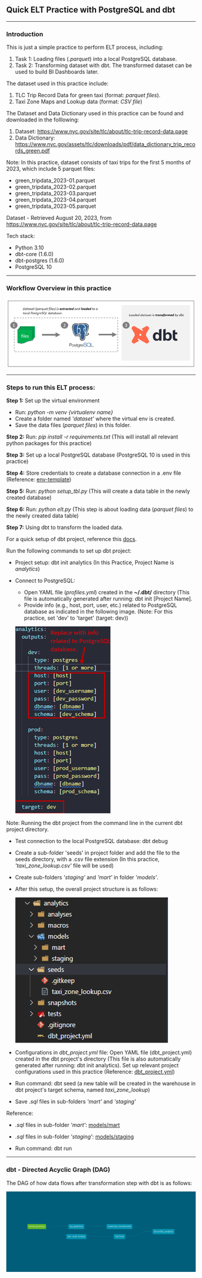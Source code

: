 ## Quick ELT Practice with PostgreSQL and dbt
---

### Introduction
This is just a simple practice to perform ELT process, including:
1. Task 1: Loading files (*.parquet*) into a local PostgreSQL database.
2. Task 2: Transforming dataset with dbt. The transformed dataset can be used to build BI Dashboards later.

The dataset used in this practice include:
1. TLC Trip Record Data for green taxi (format: *parquet files*).
2. Taxi Zone Maps and Lookup data (format: *CSV file*)

The Dataset and Data Dictionary used in this practice can be found and downloaded in the folllowing: 
1. Dataset: https://www.nyc.gov/site/tlc/about/tlc-trip-record-data.page
2. Data Dictionary: https://www.nyc.gov/assets/tlc/downloads/pdf/data_dictionary_trip_records_green.pdf

Note: In this practice, dataset consists of taxi trips for the first 5 months of 2023, which include 5 parquet files:
- green_tripdata_2023-01.parquet
- green_tripdata_2023-02.parquet  
- green_tripdata_2023-03.parquet
- green_tripdata_2023-04.parquet
- green_tripdata_2023-05.parquet

Dataset - Retrieved August 20, 2023, from https://www.nyc.gov/site/tlc/about/tlc-trip-record-data.page

Tech stack:
- Python 3.10
- dbt-core (1.6.0)
- dbt-postgres (1.6.0)
- PostgreSQL 10

---
### Workflow Overview in this practice

  ![workflow](https://github.com/DoThNg/Data-Engineering-Projects/blob/main/1_PostgreSQL_ETL/docs/elt_workflow.png)

---

### Steps to run this ELT process:
**Step 1:** Set up the virtual environment 
- Run: *python -m venv {virtualenv name}* 
- Create a folder named *'dataset'* where the virtual env is created. 
- Save the data files (*parquet files*) in this folder. 

**Step 2:** Run: *pip install -r requirements.txt* (This will install all relevant python packages for this practice)

**Step 3:** Set up a local PostgreSQL database (PostgreSQL 10 is used in this practice)

**Step 4:** Store credentials to create a database connection in a .env file (Reference: [env-template](https://github.com/DoThNg/Data-Engineering-Projects/blob/main/1_PostgreSQL_ETL/env-template))

**Step 5:** Run: *python setup_tbl.py* (This will create a data table in the newly created database)

**Step 6:** Run: *python elt.py* (This step is about loading data (*parquet files*) to the newly created data table)

**Step 7:** Using dbt to transform the loaded data. 

For a quick setup of dbt project, reference this [docs](https://docs.getdbt.com/quickstarts/manual-install?step=2). 

Run the following commands to set up dbt project: 
- Project setup: dbt init analytics (In this Practice, Project Name is *analytics*)
- Connect to PostgreSQL: 
  - Open YAML file (*profiles.yml*) created in the **~/.dbt/** directory (This file is automatically generated after running: dbt init [Project Name]. 
  - Provide info (e.g., host, port, user, etc.) related to PostgreSQL database as indicated in the following image. (Note: For this practice, set 'dev' to 'target' (target: dev)) 

  ![YAML file](https://github.com/DoThNg/Data-Engineering-Projects/blob/main/1_PostgreSQL_ETL/docs/dbt_yaml_file.png)


Note: Running the dbt project from the command line in the current dbt project directory.

- Test connection to the local PostgreSQL database: dbt debug 
- Create a sub-folder 'seeds' in project folder and add the file to the seeds directory, with a .csv file extension (In this practice, *'taxi_zone_lookup.csv'* file will be used)
- Create sub-folders *'staging'* and *'mart'* in folder *'models'*. 
- After this setup, the overall project structure is as follows: 

  ![dbt project structure](https://github.com/DoThNg/Data-Engineering-Projects/blob/main/1_PostgreSQL_ETL/docs/dbt_project_structure.png)


- Configurations in *dbt_project.yml* file: Open YAML file (dbt_project.yml) created in the dbt project's directory (This file is also automatically generated after running: dbt init analytics). Set up relevant project configurations used in this practice (Reference: [dbt_project.yml](https://github.com/DoThNg/Data-Engineering-Projects/blob/main/1_PostgreSQL_ETL/analytics/dbt_project.yml))
- Run command: dbt seed (a new table will be created in the warehouse in dbt project's target schema, named *taxi_zone_lookup*)
- Save *.sql* files in sub-folders *'mart'* and *'staging'* 

Reference:
 -  *.sql* files in sub-folder *'mart'*: [models/mart](https://github.com/DoThNg/Data-Engineering-Projects/tree/main/1_PostgreSQL_ETL/analytics/models/mart)
 - *.sql* files in sub-folder *'staging'*: [models/staging](https://github.com/DoThNg/Data-Engineering-Projects/tree/main/1_PostgreSQL_ETL/analytics/models/staging)

- Run command: dbt run

---

### dbt - Directed Acyclic Graph (DAG) 
The DAG of how data flows after transformation step with dbt is as follows:

  ![dag](https://github.com/DoThNg/Data-Engineering-Projects/blob/main/1_PostgreSQL_ETL/docs/dbt-dag.png)


